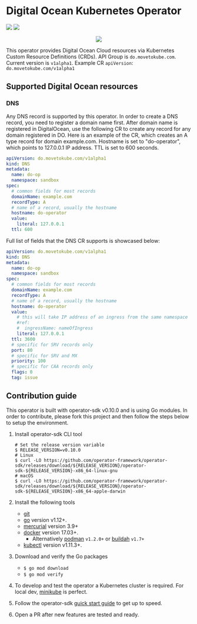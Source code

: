 # Digital Ocean Kubernetes Operator
![](https://github.com/movetokube/do-operator/workflows/Tests/badge.svg) ![](https://github.com/movetokube/do-operator/workflows/Publish%20Release/badge.svg)

<p align="center">
    <img src=".assets/do-operator-icon-small.png" />
</p>

This operator provides Digital Ocean Cloud resources via Kubernetes Custom Resource Definitions (CRDs).
API Group is `do.movetokube.com`. Current version is `v1alpha1`. Example CR `apiVersion`: `do.movetokube.com/v1alpha1` 

## Supported Digital Ocean resources
### DNS

Any DNS record is supported by this operator. In order to create a DNS record, you need to register a domain name first.
After domain name is registered in DigitalOcean, use the following CR to create any record for any domain registered in DO.
Here is an example of the CR, which creates an A type record for domain example.com. Hostname is set to "do-operator", which
points to 127.0.0.1 IP address. TTL is set to 600 seconds.

```yaml
apiVersion: do.movetokube.com/v1alpha1
kind: DNS
metadata:
  name: do-op
  namespace: sandbox
spec:
  # common fields for most records
  domainName: example.com
  recordType: A
  # name of a record, usually the hostname
  hostname: do-operator
  value:
    literal: 127.0.0.1
  ttl: 600
```

Full list of fields that the DNS CR supports is showcased below:

```yaml
apiVersion: do.movetokube.com/v1alpha1
kind: DNS
metadata:
  name: do-op
  namespace: sandbox
spec:
  # common fields for most records
  domainName: example.com
  recordType: A
  # name of a record, usually the hostname
  hostname: do-operator
  value:
    # this will take IP address of an ingress from the same namespace
    #ref:
    #  ingressName: nameOfIngress
    literal: 127.0.0.1
  ttl: 3600
  # specific for SRV records only
  port: 80
  # specific for SRV and MX
  priority: 100
  # specific for CAA records only
  flags: 0
  tag: issue
```

## Contribution guide
This operator is built with operator-sdk v0.10.0 and is using Go modules. In order to contribute, please fork this project
and then follow the steps below to setup the environment.
1. Install operator-sdk CLI tool
    ```shell script
    # Set the release version variable
    $ RELEASE_VERSION=v0.10.0
    # Linux
    $ curl -LO https://github.com/operator-framework/operator-sdk/releases/download/${RELEASE_VERSION}/operator-sdk-${RELEASE_VERSION}-x86_64-linux-gnu
    # macOS
    $ curl -LO https://github.com/operator-framework/operator-sdk/releases/download/${RELEASE_VERSION}/operator-sdk-${RELEASE_VERSION}-x86_64-apple-darwin
    ```
2. Install the following tools
    - [git][git_tool]
    - [go][go_tool] version v1.12+.
    - [mercurial][mercurial_tool] version 3.9+
    - [docker][docker_tool] version 17.03+.
      - Alternatively [podman][podman_tool] `v1.2.0+` or [buildah][buildah_tool] `v1.7+`
    - [kubectl][kubectl_tool] version v1.11.3+.
    
3. Download and verify the Go packages
   *  `$ go mod download`
   *  `$ go mod verify`
4. To develop and test the operator a Kubernetes cluster is required. For local dev, [minikube][minikube_tool] is perfect.
5. Follow the operator-sdk [guick start guide](https://github.com/operator-framework/operator-sdk/blob/master/README.md#quick-start)
to get up to speed.
6. Open a PR after new features are tested and ready.

    
[git_tool]:https://git-scm.com/downloads
[go_tool]:https://golang.org/dl/
[mercurial_tool]:https://www.mercurial-scm.org/downloads
[docker_tool]:https://docs.docker.com/install/
[podman_tool]:https://github.com/containers/libpod/blob/master/install.md
[buildah_tool]:https://github.com/containers/buildah/blob/master/install.md
[kubectl_tool]:https://kubernetes.io/docs/tasks/tools/install-kubectl/
[minikube_tool]:https://kubernetes.io/docs/tasks/tools/install-minikube/
